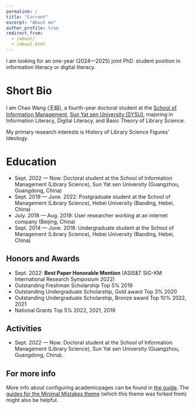 ```yaml
---
permalink: /
title: "Current"
excerpt: "About me"
author_profile: true
redirect_from: 
  - /about/
  - /about.html
---
```


I am looking for an one-year (2024—2025) joint PhD. student position in information literacy or digital literacy.

Short Bio
======
I am Chao Wang (王超), a fourth-year doctoral student at the [School of Information Management](https://ischool.sysu.edu.cn/zh-hans), [Sun Yat sen University (SYSU)](https://www.sysu.edu.cn/sysuen/), majoring in Information Literacy, Digital Literacy, and Basic Theory of Library Science.

My primary research interests is History of Library Science Figures' Ideology.

Education
======
* Sept. 2022 — Now: Doctoral student at the School of Information Management (Library Science), Sun Yat sen University (Guangzhou, Guangdong, China)
* Sept. 2019 — June. 2022: Postgraduate student at the School of Management (Library Science), Hebei University (Baoding, Hebei, China)
* July. 2018 — Aug. 2019: User researcher working at an internet company (Beijing, China)
* Sept. 2014 — June. 2018: Undergraduate student at the School of Management (Library Science), Hebei University (Baoding, Hebei, China)

Honors and Awards
------
* Sept. 2022: **Best Paper Honorable Mention** (ASIS&T SIG-KM International Research Symposium 2022)
* Outstanding Freshman Scholarship Top 5% 2019
* Outstanding Undergraduate Scholarship, Gold award Top 3% 2020
* Outstanding Undergraduate Scholarship, Bronze award Top 10% 2022, 2021
* National Grants Top 5% 2022, 2021, 2019

Activities
------
* Sept. 2022 — Now: Doctoral student at the School of Information Management (Library Science), Sun Yat sen University (Guangzhou, Guangdong, China).

For more info
------
More info about configuring academicpages can be found in [the guide](https://academicpages.github.io/markdown/). The [guides for the Minimal Mistakes theme](https://mmistakes.github.io/minimal-mistakes/docs/configuration/) (which this theme was forked from) might also be helpful.
